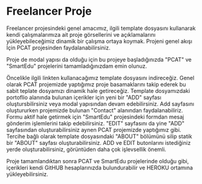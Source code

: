 # Freelancer Proje

Freelancer projesindeki genel amacımız, ilgili template dosyasını kullanarak kendi çalışmalarımıza ait proje görsellerini ve açıklamalarını yükleyebileceğimiz dinamik bir çalışma ortaya koymak. Projeni genel akışı İçin PCAT projesinden faydalanabilirsiniz.

Proje de modal yapısı da olduğu için bu projeye başladığınızda "PCAT" ve "SmartEdu" projelerini tamamladığınızdam emin olunuz.

Öncelikle ilgili linkten kullanacağımız template dosyasını indireceğiz. Genel olarak PCAT projemizde yaptığımız  proje basamaklarını takip ederek bu sabit teplate dosyamızı dinamik hale getireceğiz.  Template dosyamızdaki portoflio alanında bulunan içerikler için yeni bir "ADD" sayfası oluştursbilirsiniz veya modal yapısından devam edebilirsiniz. Add sayfasını oluştururken projemizde bulunan "Contact" alanından faydalanabiliriz. Formu aktif hale getirmek için "SmartEdu" projesindeki formdan mesaj gönderim işlemlerini takip edebilirsiniz. "EDIT" sayfasını da yine "ADD" sayfasından oluşturabilirsiniz aynen PCAT projemizde yaptığımız gibi. Tercihe bağlı olarak template dosyasındaki "ABOUT" bölümünü silip statik bir "ABOUT" sayfası oluşturabilirsiniz. ADD ve EDIT butonlarını istediğiniz yerde oluşturabilirsiniz, görüntüden daha çok işlevsellik önemli.

Proje tamamlandıktan sonra PCAT ve SmartEdu projelerinde olduğu gibi, içerikleri kendi GitHUB hesaplarınızda bulundurabilir ve HEROKU ortamına yükleyebilirsiniz.

